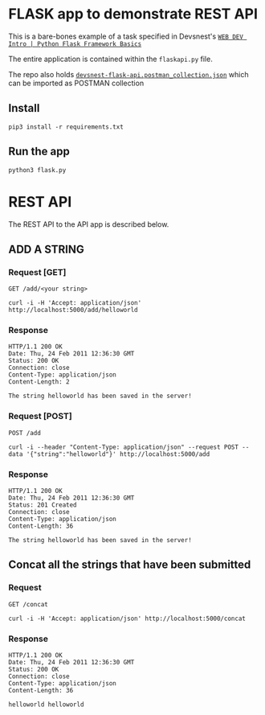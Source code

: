 FLASK app to demonstrate REST API
==============================

This is a bare-bones example of a task specified in Devsnest's [`WEB DEV Intro | Python Flask Framework Basics`](https://www.youtube.com/watch?v=uK7pKciYRis&ab_channel=Devsnest)

The entire application is contained within the `flaskapi.py` file.

The repo also holds [`devsnest-flask-api.postman_collection.json`](devsnest-flask-api.postman_collection.json/) which can be imported as POSTMAN collection
## Install
`pip3 install -r requirements.txt`

## Run the app
`python3 flask.py`

# REST API

The REST API to the API app is described below.

## ADD A STRING

### Request [GET]

`GET /add/<your string>`

    curl -i -H 'Accept: application/json' http://localhost:5000/add/helloworld

### Response

    HTTP/1.1 200 OK
    Date: Thu, 24 Feb 2011 12:36:30 GMT
    Status: 200 OK
    Connection: close
    Content-Type: application/json
    Content-Length: 2

    The string helloworld has been saved in the server!

### Request [POST]

`POST /add`
    
    curl -i --header "Content-Type: application/json" --request POST --data '{"string":"helloworld"}' http://localhost:5000/add

### Response

    HTTP/1.1 200 OK
    Date: Thu, 24 Feb 2011 12:36:30 GMT
    Status: 201 Created
    Connection: close
    Content-Type: application/json
    Content-Length: 36

    The string helloworld has been saved in the server!

## Concat all the strings that have been submitted

### Request

`GET /concat`

    curl -i -H 'Accept: application/json' http://localhost:5000/concat

### Response

    HTTP/1.1 200 OK
    Date: Thu, 24 Feb 2011 12:36:30 GMT
    Status: 200 OK
    Connection: close
    Content-Type: application/json
    Content-Length: 36

    helloworld helloworld